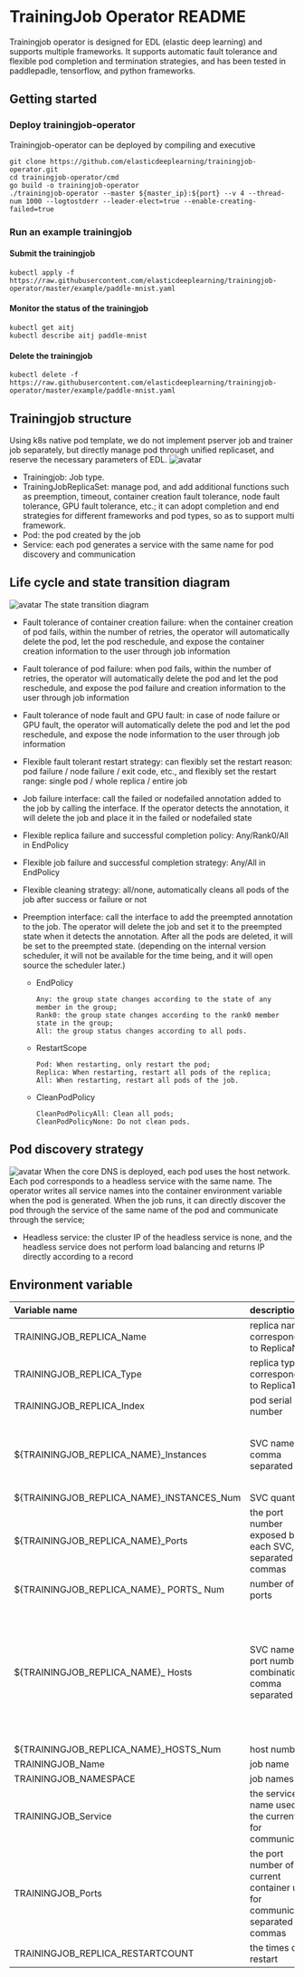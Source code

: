 # TrainingJob Operator README
Trainingjob operator is designed for EDL (elastic deep learning) and supports multiple frameworks. It supports automatic fault tolerance and flexible pod completion and termination strategies, and has been tested in paddlepadle, tensorflow, and python frameworks.

## Getting started
### Deploy trainingjob-operator
Trainingjob-operator can be deployed by compiling and executive

	git clone https://github.com/elasticdeeplearning/trainingjob-operator.git
	cd trainingjob-operator/cmd
	go build -o trainingjob-operator
	./trainingjob-operator --master ${master_ip}:${port} --v 4 --thread-num 1000 --logtostderr --leader-elect=true --enable-creating-failed=true
### Run an example trainingjob
#### Submit the trainingjob
	kubectl apply -f https://raw.githubusercontent.com/elasticdeeplearning/trainingjob-operator/master/example/paddle-mnist.yaml
#### Monitor the status of the trainingjob
	kubectl get aitj
	kubectl describe aitj paddle-mnist
#### Delete the trainingjob
	kubectl delete -f https://raw.githubusercontent.com/elasticdeeplearning/trainingjob-operator/master/example/paddle-mnist.yaml

## Trainingjob structure
Using k8s native pod template, we do not implement pserver job and trainer job separately, but directly manage pod through unified replicaset, and reserve the necessary parameters of EDL.
![avatar](https://github.com/elasticdeeplearning/trainingjob-operator/blob/d8c31bfe88c270f12a444a49b6b485312f7a05a7/docs/diagrams/trainingjob.png?raw=true)
+ Trainingjob: Job type.
+ TrainingJobReplicaSet: manage pod, and add additional functions such as preemption, timeout, container creation fault tolerance, node fault tolerance, GPU fault tolerance, etc.; it can adopt completion and end strategies for different frameworks and pod types, so as to support multi framework.
+ Pod: the pod created by the job
+ Service: each pod generates a service with the same name for pod discovery and communication

## Life cycle and state transition diagram
![avatar](https://github.com/elasticdeeplearning/trainingjob-operator/blob/d8c31bfe88c270f12a444a49b6b485312f7a05a7/docs/diagrams/life_cycle_and_state_transition.png?raw=true)
The state transition diagram
+ Fault tolerance of container creation failure: when the container creation of pod fails, within the number of retries, the operator will automatically delete the pod, let the pod reschedule, and expose the container creation information to the user through job information

+ Fault tolerance of pod failure: when pod fails, within the number of retries, the operator will automatically delete the pod and let the pod reschedule, and expose the pod failure and creation information to the user through job information

+ Fault tolerance of node fault and GPU fault: in case of node failure or GPU fault, the operator will automatically delete the pod and let the pod reschedule, and expose the node information to the user through job information

+ Flexible fault tolerant restart strategy: can flexibly set the restart reason: pod failure / node failure / exit code, etc., and flexibly set the restart range: single pod / whole replica / entire job

+ Job failure interface: call the failed or nodefailed annotation added to the job by calling the interface. If the operator detects the annotation, it will delete the job and place it in the failed or nodefailed state

+ Flexible replica failure and successful completion policy: Any/Rank0/All in EndPolicy

+ Flexible job failure and successful completion strategy: Any/All in EndPolicy

+ Flexible cleaning strategy: all/none, automatically cleans all pods of the job after success or failure or not

+ Preemption interface: call the interface to add the preempted annotation to the job. The operator will delete the job and set it to the preempted state when it detects the annotation. After all the pods are deleted, it will be set to the preempted state. (depending on the internal version scheduler, it will not be available for the time being, and it will open source the scheduler later.)
	+ EndPolicy
		```
		Any: the group state changes according to the state of any member in the group;
		Rank0: the group state changes according to the rank0 member state in the group;
		All: the group status changes according to all pods.
		```
	+ RestartScope
		```
		Pod: When restarting, only restart the pod;
		Replica: When restarting, restart all pods of the replica;
		All: When restarting, restart all pods of the job.
		```
	+ CleanPodPolicy
		```
		CleanPodPolicyAll: Clean all pods;
		CleanPodPolicyNone: Do not clean pods.
		```

## Pod discovery strategy
![avatar](https://github.com/elasticdeeplearning/trainingjob-operator/blob/d8c31bfe88c270f12a444a49b6b485312f7a05a7/docs/diagrams/pod_discovery_strategy.png?raw=true)
When the core DNS is deployed, each pod uses the host network. Each pod corresponds to a headless service with the same name. The operator writes all service names into the container environment variable when the pod is generated. When the job runs, it can directly discover the pod through the service of the same name of the pod and communicate through the service;

+ Headless service: the cluster IP of the headless service is none, and the headless service does not perform load balancing and returns IP directly according to a record

## Environment variable
| Variable name | description | example |
| :------| :------| :------|
|TRAININGJOB_REPLICA_Name| replica name, corresponding to ReplicaName |  |
|TRAININGJOB_REPLICA_Type|replica type, corresponding to ReplicaType||
|TRAININGJOB_REPLICA_Index|pod serial number|0|
|${TRAININGJOB_REPLICA_NAME}_Instances|SVC name, comma separated|test-new-tj-pserver-0, test-new-tj-pserver-1|
|${TRAININGJOB_REPLICA_NAME}_INSTANCES_Num|SVC quantity|2|
|${TRAININGJOB_REPLICA_NAME}_Ports|the port number exposed by each SVC, separated by commas|4444,5555|
|${TRAININGJOB_REPLICA_NAME}_ PORTS_ Num|number of ports|2|
|${TRAININGJOB_REPLICA_NAME}_ Hosts|SVC name and port number combination, comma separated|test-new-tj-pserver-0:4444, test-new-tj-pserver-0:44445, test-new-tj-pserver-1:45555|
|${TRAININGJOB_REPLICA_NAME}_HOSTS_Num|host number|4|
|TRAININGJOB_Name|job name||
|TRAININGJOB_NAMESPACE|job namespace||
|TRAININGJOB_Service|the service name used by the current pod for communication||
|TRAININGJOB_Ports|the port number of the current container used for communication, separated by commas||
|TRAININGJOB_REPLICA_RESTARTCOUNT|the times of restart|1|
